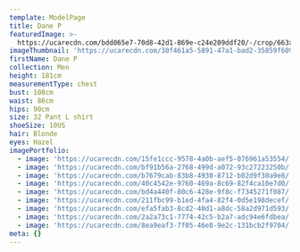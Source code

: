 ```yaml
---
template: ModelPage
title: Dane P
featuredImage: >-
  https://ucarecdn.com/bdd065e7-70d8-42d1-869e-c24e209ddf20/-/crop/663x630/0,0/-/preview/
imageThumbnail: 'https://ucarecdn.com/30f461a5-5891-47a1-bad2-35859f609b58/'
firstName: Dane P
collection: Men
height: 181cm
measurementType: chest
bust: 108cm
waist: 86cm
hips: 90cm
size: 32 Pant L shirt
shoeSize: 10US
hair: Blonde
eyes: Hazel
imagePortfolio:
  - image: 'https://ucarecdn.com/15fe1ccc-9578-4a0b-aef5-076961a53554/'
  - image: 'https://ucarecdn.com/bf91b56a-2768-499d-a072-93c27223250b/'
  - image: 'https://ucarecdn.com/b7679cab-83b8-4930-8712-b02d9f30a9e8/'
  - image: 'https://ucarecdn.com/40c4542e-9760-469a-8c69-82f4ca10e7d0/'
  - image: 'https://ucarecdn.com/bd4a440f-80c6-428e-9f8c-f7345271f087/'
  - image: 'https://ucarecdn.com/211fbc99-b1ed-4fa4-82f4-0d5e198decef/'
  - image: 'https://ucarecdn.com/efa5fab3-8cd2-40d1-a8dc-58a2d971d593/'
  - image: 'https://ucarecdn.com/2a2a73c1-7774-42c5-b2a7-adc94e6fdbea/'
  - image: 'https://ucarecdn.com/8ea9eaf3-7f05-46e8-9e2c-131bcb2f9704/'
meta: {}
---
```


